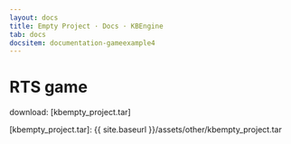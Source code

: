 ```yaml
---
layout: docs
title: Empty Project · Docs · KBEngine
tab: docs
docsitem: documentation-gameexample4
---
```


RTS game
====================

download: 
[kbempty_project.tar]



[kbempty_project.tar]: {{ site.baseurl }}/assets/other/kbempty_project.tar